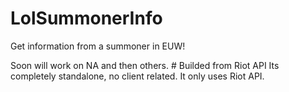 # LolSummonerInfo
Get information from a summoner in EUW!
<p>
Soon will work on NA and then others.
# Builded from Riot API
Its completely standalone, no client related. It only uses Riot API.
